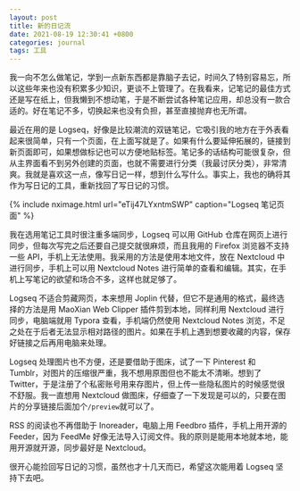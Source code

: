 ```yaml
---
layout: post
title: 新的日记流
date: 2021-08-19 12:30:41 +0800
categories: journal
tags: 工具
---
```


我一向不怎么做笔记，学到一点新东西都是靠脑子去记，时间久了特别容易忘，所以这些年来也没有积累多少知识，更谈不上管理了。在我看来，记笔记的最佳方式还是写在纸上，但我懒到不想动笔，于是不断尝试各种笔记应用，却总没有一款合适的。好在笔记不多，切换起来也没有负担，甚至直接抛弃也无所谓。

最近在用的是 Logseq，好像是比较潮流的双链笔记，它吸引我的地方在于外表看起来很简单，只有一个页面，在上面写就是了。如果有什么要延伸拓展的，链接到新页面即可，如果想做标记也可以方便地贴标签。笔记多的话结构可能很复杂，但从主界面看不到另外创建的页面，也就不需要进行分类（我最讨厌分类），非常清爽。我就是喜欢这一点，像写日记一样，想到什么写什么。事实上，我也的确将其作为写日记的工具，重新找回了写日记的习惯。

{% include nximage.html url="eTij47LYxntmSWP" caption="Logseq 笔记页面" %}

我在选用笔记工具时很注重多端同步，Logseq 可以用 GitHub 仓库在网页上进行同步，但每次写完之后还要自己提交就很麻烦，而且我用的 Firefox 浏览器不支持一些 API，手机上无法使用。我采用的方法是使用本地文件，放在 Nextcloud 中进行同步，手机上可以用 Nextcloud Notes 进行简单的查看和编辑。其实，在手机上写笔记的欲望和场合不多，这样也就足够了。

Logseq 不适合剪藏网页，本来想用 Joplin 代替，但它不是通用的格式，最终选择的方法是用 MaoXian Web Clipper 插件剪到本地，同样利用 Nextcloud 进行同步，电脑端就用 Typora 查看，手机端仍然使用 Nextcloud Notes 浏览，不足之处在于后者无法显示相对路径的图片。如果在手机上遇到想要收藏的内容，保存好链接之后再用电脑来处理。

Logseq 处理图片也不方便，还是要借助于图床，试了一下 Pinterest 和 Tumblr，对图片的压缩很严重，我不想用原图但也不能太不清晰。想到了 Twitter，于是注册了个私密账号用来存图片，但上传一些隐私图片的时候感觉很不舒服。我一直想用 Nextcloud 做图床，仔细查了一下发现是可以的，只要在图片的分享链接后面加个`/preview`就可以了。

RSS 的阅读也不再借助于 Inoreader，电脑上用 Feedbro 插件，手机上用开源的 Feeder，因为 FeedMe 好像无法导入订阅文件。我的原则是能用本地就本地，能用开源就开源，同步最好是 Nextcloud。

很开心能捡回写日记的习惯，虽然也才十几天而已，希望这次能用着 Logseq 坚持下去吧。